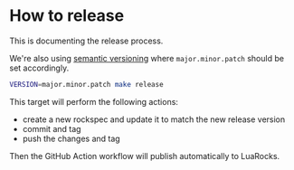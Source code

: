# How to release

This is documenting the release process.

We're also using [semantic versioning](https://semver.org/) where `major.minor.patch` should be set accordingly.

```sh
VERSION=major.minor.patch make release
```

This target will perform the following actions:

- create a new rockspec and update it to match the new release version
- commit and tag
- push the changes and tag

Then the GitHub Action workflow will publish automatically to LuaRocks.
